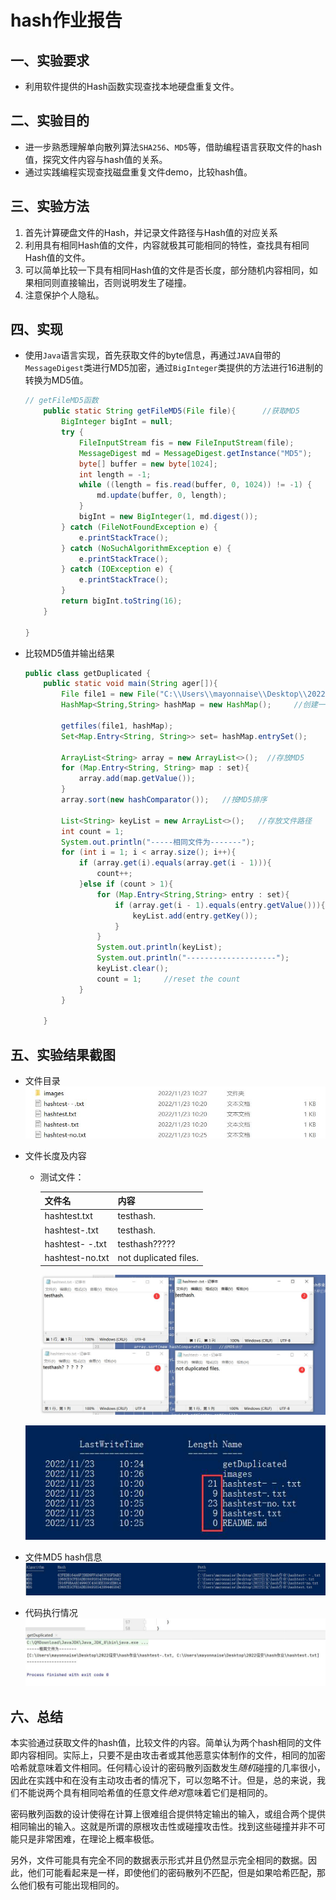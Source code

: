 # hash作业报告

## 一、实验要求

+ 利用软件提供的Hash函数实现查找本地硬盘重复文件。



## 二、实验目的

+ 进一步熟悉理解单向散列算法`SHA256`、`MD5`等，借助编程语言获取文件的hash值，探究文件内容与hash值的关系。
+ 通过实践编程实现查找磁盘重复文件demo，比较hash值。

## 三、实验方法

1. 首先计算硬盘文件的Hash，并记录文件路径与Hash值的对应关系 
2. 利用具有相同Hash值的文件，内容就极其可能相同的特性，查找具有相同Hash值的文件。 
3. 可以简单比较一下具有相同Hash值的文件是否长度，部分随机内容相同，如果相同则直接输出，否则说明发生了碰撞。 
4.  注意保护个人隐私。



## 四、实现

+ 使用`Java`语言实现，首先获取文件的byte信息，再通过`JAVA`自带的`MessageDigest`类进行MD5加密，通过`BigInteger`类提供的方法进行16进制的转换为MD5值。

  ```java
  // getFileMD5函数
      public static String getFileMD5(File file){      //获取MD5
          BigInteger bigInt = null;
          try {
              FileInputStream fis = new FileInputStream(file);
              MessageDigest md = MessageDigest.getInstance("MD5");
              byte[] buffer = new byte[1024];
              int length = -1;
              while ((length = fis.read(buffer, 0, 1024)) != -1) {
                  md.update(buffer, 0, length);
              }
              bigInt = new BigInteger(1, md.digest());
          } catch (FileNotFoundException e) {
              e.printStackTrace();
          } catch (NoSuchAlgorithmException e) {
              e.printStackTrace();
          } catch (IOException e) {
              e.printStackTrace();
          }
          return bigInt.toString(16);
      }
  
  }
  ```

+ 比较MD5值并输出结果

  ```java
  public class getDuplicated {
      public static void main(String ager[]){
          File file1 = new File("C:\\Users\\mayonnaise\\Desktop\\2022信安\\hash作业");  //查找的目录
          HashMap<String,String> hashMap = new HashMap();     //创建一个hashMap存放文件路径和它的MD5值
  
          getfiles(file1, hashMap);
          Set<Map.Entry<String, String>> set= hashMap.entrySet();
  
          ArrayList<String> array = new ArrayList<>();  //存放MD5
          for (Map.Entry<String, String> map : set){
              array.add(map.getValue());
          }
          array.sort(new hashComparator());   //按MD5排序
  
          List<String> keyList = new ArrayList<>();   //存放文件路径
          int count = 1;
          System.out.println("-----相同文件为-------");
          for (int i = 1; i < array.size(); i++){
              if (array.get(i).equals(array.get(i - 1))){
                  count++;
              }else if (count > 1){
                  for (Map.Entry<String,String> entry : set){
                      if (array.get(i - 1).equals(entry.getValue())){
                          keyList.add(entry.getKey());
                      }
                  }
                  System.out.println(keyList);
                  System.out.println("--------------------");
                  keyList.clear();
                  count = 1;     //reset the count
              }
          }
  
      }
  ```



## 五、实验结果截图

+ 文件目录
  ![dir](.\images\dir.jpg)

+ 文件长度及内容

  + 测试文件：

    | 文件名          | 内容                  |
    | --------------- | --------------------- |
    | hashtest.txt    | testhash.             |
    | hashtest-.txt   | testhash.             |
    | hashtest- -.txt | testhash?????         |
    | hashtest-no.txt | not duplicated files. |

    

    ![dir](.\images\info.jpg)

  

  

  ![dir](.\images\length.jpg)

+ 文件MD5 hash信息
  ![dir](.\images\hash.jpg)

+ 代码执行情况
  ![dir](.\images\res01.jpg)



## 六、总结

​	本实验通过获取文件的hash值，比较文件的内容。简单认为两个hash相同的文件即内容相同。实际上，只要不是由攻击者或其他恶意实体制作的文件，相同的加密哈希就意味着文件相同。任何精心设计的密码散列函数发生*随机*碰撞的几率很小，因此在实践中和在没有主动攻击者的情况下，可以忽略不计。但是，总的来说，我们不能说两个具有相同哈希值的任意文件*绝对*意味着它们是相同的。

​	密码散列函数的设计使得在计算上很难组合提供特定输出的输入，或组合两个提供相同输出的输入。这就是所谓的原根攻击性或碰撞攻击性。找到这些碰撞并非不可能只是非常困难，在理论上概率极低。

​	另外，文件可能具有完全不同的数据表示形式并且仍然显示完全相同的数据。因此，他们可能看起来是一样，即使他们的密码散列不匹配，但是如果哈希匹配，那么他们极有可能出现相同的。